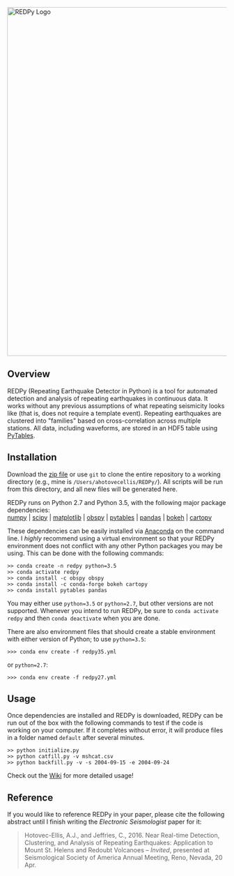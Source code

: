 <img src="https://raw.githubusercontent.com/ahotovec/REDPy/master/img/logo.png" width=800 alt="REDPy Logo" />

## Overview
REDPy (Repeating Earthquake Detector in Python) is a tool for automated detection and analysis of repeating earthquakes in continuous data. It works without any previous assumptions of what repeating seismicity looks like (that is, does not require a template event). Repeating earthquakes are clustered into "families" based on cross-correlation across multiple stations. All data, including waveforms, are stored in an HDF5 table using [PyTables](http://www.pytables.org/).

## Installation
Download the [zip file](https://github.com/ahotovec/REDPy/archive/master.zip) or use `git` to clone the entire repository to a working directory (e.g., mine is `/Users/ahotovecellis/REDPy/`). All scripts will be run from this directory, and all new files will be generated here.

REDPy runs on Python 2.7 and Python 3.5, with the following major package dependencies:  
[numpy](http://www.numpy.org/) | [scipy](http://www.scipy.org/) | [matplotlib](http://www.matplotlib.org/) | [obspy](http://www.obspy.org/) | [pytables](http://www.pytables.org/) | [pandas](http://pandas.pydata.org/) | [bokeh](http://bokeh.pydata.org/) | [cartopy](http://scitools.org.uk/cartopy/)

These dependencies can be easily installed via [Anaconda](https://www.continuum.io/) on the command line. I *highly* recommend using a virtual environment so that your REDPy environment does not conflict with any other Python packages you may be using. This can be done with the following commands:
```
>> conda create -n redpy python=3.5
>> conda activate redpy
>> conda install -c obspy obspy
>> conda install -c conda-forge bokeh cartopy
>> conda install pytables pandas
```
You may either use `python=3.5` or `python=2.7`, but other versions are not supported. Whenever you intend to run REDPy, be sure to `conda activate redpy` and then `conda deactivate` when you are done.

There are also environment files that should create a stable environment with either version of Python; to use `python=3.5`:
```
>>> conda env create -f redpy35.yml
```
or `python=2.7`:
```
>>> conda env create -f redpy27.yml
```

## Usage
Once dependencies are installed and REDPy is downloaded, REDPy can be run out of the box with the following commands to test if the code is working on your computer. If it completes without error, it will produce files in a folder named `default` after several minutes.
```
>> python initialize.py
>> python catfill.py -v mshcat.csv
>> python backfill.py -v -s 2004-09-15 -e 2004-09-24
```

Check out the [Wiki](https://github.com/ahotovec/REDPy/wiki) for more detailed usage!

## Reference

If you would like to reference REDPy in your paper, please cite the following abstract until I finish writing the *Electronic Seismologist* paper for it:

> Hotovec-Ellis, A.J., and Jeffries, C., 2016. Near Real-time Detection, Clustering, and Analysis of Repeating Earthquakes: Application to Mount St. Helens and Redoubt Volcanoes – *Invited*, presented at Seismological Society of America Annual Meeting, Reno, Nevada, 20 Apr.

